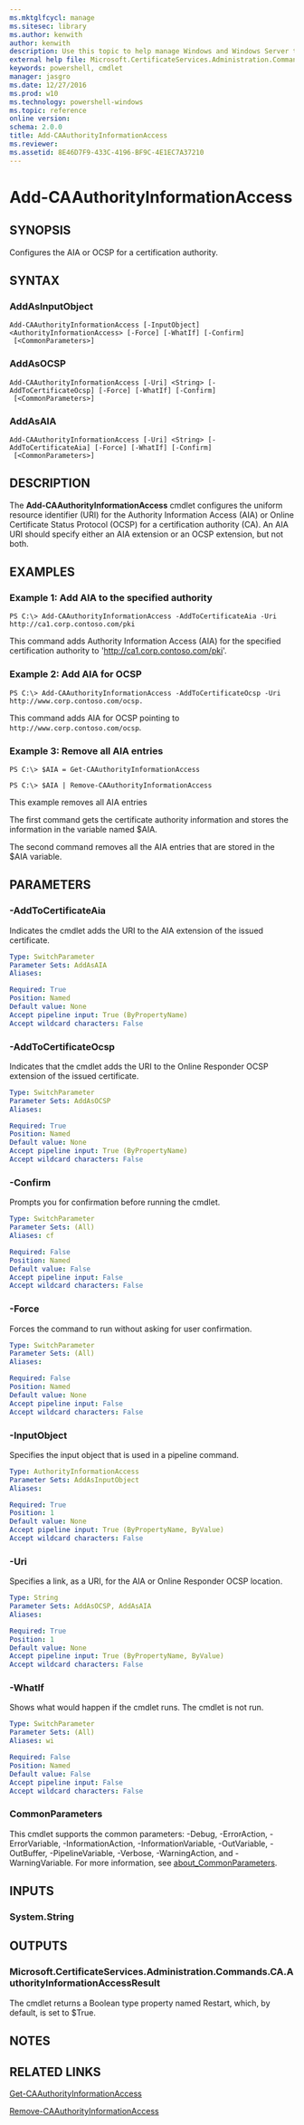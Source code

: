 ```yaml
---
ms.mktglfcycl: manage
ms.sitesec: library
ms.author: kenwith
author: kenwith
description: Use this topic to help manage Windows and Windows Server technologies with Windows PowerShell.
external help file: Microsoft.CertificateServices.Administration.Commands.dll-Help.xml
keywords: powershell, cmdlet
manager: jasgro
ms.date: 12/27/2016
ms.prod: w10
ms.technology: powershell-windows
ms.topic: reference
online version: 
schema: 2.0.0
title: Add-CAAuthorityInformationAccess
ms.reviewer:
ms.assetid: 8E46D7F9-433C-4196-BF9C-4E1EC7A37210
---
```


# Add-CAAuthorityInformationAccess

## SYNOPSIS
Configures the AIA or OCSP for a certification authority.

## SYNTAX

### AddAsInputObject
```
Add-CAAuthorityInformationAccess [-InputObject] <AuthorityInformationAccess> [-Force] [-WhatIf] [-Confirm]
 [<CommonParameters>]
```

### AddAsOCSP
```
Add-CAAuthorityInformationAccess [-Uri] <String> [-AddToCertificateOcsp] [-Force] [-WhatIf] [-Confirm]
 [<CommonParameters>]
```

### AddAsAIA
```
Add-CAAuthorityInformationAccess [-Uri] <String> [-AddToCertificateAia] [-Force] [-WhatIf] [-Confirm]
 [<CommonParameters>]
```

## DESCRIPTION
The **Add-CAAuthorityInformationAccess** cmdlet configures the uniform resource identifier (URI) for the Authority Information Access (AIA) or Online Certificate Status Protocol (OCSP) for a certification authority (CA).
An AIA URI should specify either an AIA extension or an OCSP extension, but not both.

## EXAMPLES

### Example 1: Add AIA to the specified authority
```
PS C:\> Add-CAAuthorityInformationAccess -AddToCertificateAia -Uri http://ca1.corp.contoso.com/pki
```

This command adds Authority Information Access (AIA) for the specified certification authority to 'http://ca1.corp.contoso.com/pki'.

### Example 2: Add AIA for OCSP
```
PS C:\> Add-CAAuthorityInformationAccess -AddToCertificateOcsp -Uri http://www.corp.contoso.com/ocsp.
```

This command adds AIA for OCSP pointing to `http://www.corp.contoso.com/ocsp`.

### Example 3: Remove all AIA entries
```
PS C:\> $AIA = Get-CAAuthorityInformationAccess

PS C:\> $AIA | Remove-CAAuthorityInformationAccess
```

This example removes all AIA entries

The first command gets the certificate authority information and stores the information in the variable named $AIA.

The second command removes all the AIA entries that are stored in the $AIA variable.

## PARAMETERS

### -AddToCertificateAia
Indicates the cmdlet adds the URI to the AIA extension of the issued certificate.

```yaml
Type: SwitchParameter
Parameter Sets: AddAsAIA
Aliases: 

Required: True
Position: Named
Default value: None
Accept pipeline input: True (ByPropertyName)
Accept wildcard characters: False
```

### -AddToCertificateOcsp
Indicates that the cmdlet adds the URI to the Online Responder OCSP extension of the issued certificate.

```yaml
Type: SwitchParameter
Parameter Sets: AddAsOCSP
Aliases: 

Required: True
Position: Named
Default value: None
Accept pipeline input: True (ByPropertyName)
Accept wildcard characters: False
```

### -Confirm
Prompts you for confirmation before running the cmdlet.

```yaml
Type: SwitchParameter
Parameter Sets: (All)
Aliases: cf

Required: False
Position: Named
Default value: False
Accept pipeline input: False
Accept wildcard characters: False
```

### -Force
Forces the command to run without asking for user confirmation.

```yaml
Type: SwitchParameter
Parameter Sets: (All)
Aliases: 

Required: False
Position: Named
Default value: None
Accept pipeline input: False
Accept wildcard characters: False
```

### -InputObject
Specifies the input object that is used in a pipeline command.

```yaml
Type: AuthorityInformationAccess
Parameter Sets: AddAsInputObject
Aliases: 

Required: True
Position: 1
Default value: None
Accept pipeline input: True (ByPropertyName, ByValue)
Accept wildcard characters: False
```

### -Uri
Specifies a link, as a URI, for the AIA or Online Responder OCSP location.

```yaml
Type: String
Parameter Sets: AddAsOCSP, AddAsAIA
Aliases: 

Required: True
Position: 1
Default value: None
Accept pipeline input: True (ByPropertyName, ByValue)
Accept wildcard characters: False
```

### -WhatIf
Shows what would happen if the cmdlet runs.
The cmdlet is not run.

```yaml
Type: SwitchParameter
Parameter Sets: (All)
Aliases: wi

Required: False
Position: Named
Default value: False
Accept pipeline input: False
Accept wildcard characters: False
```

### CommonParameters
This cmdlet supports the common parameters: -Debug, -ErrorAction, -ErrorVariable, -InformationAction, -InformationVariable, -OutVariable, -OutBuffer, -PipelineVariable, -Verbose, -WarningAction, and -WarningVariable. For more information, see [about_CommonParameters](http://go.microsoft.com/fwlink/?LinkID=113216).

## INPUTS

### System.String

## OUTPUTS

### Microsoft.CertificateServices.Administration.Commands.CA.AuthorityInformationAccessResult
The cmdlet returns a Boolean type property named Restart, which, by default, is set to $True.

## NOTES

## RELATED LINKS

[Get-CAAuthorityInformationAccess](./Get-CAAuthorityInformationAccess.md)

[Remove-CAAuthorityInformationAccess](./Remove-CAAuthorityInformationAccess.md)

